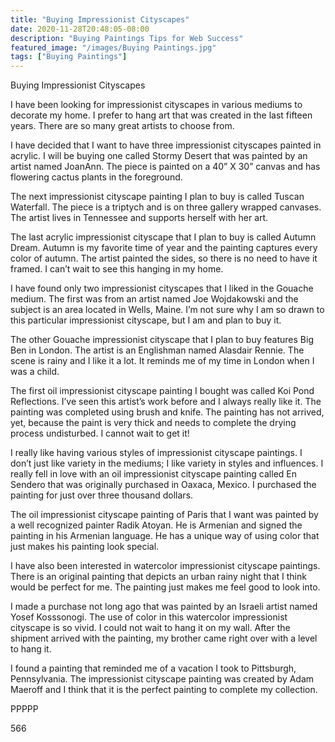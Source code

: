 ```yaml
---
title: "Buying Impressionist Cityscapes"
date: 2020-11-28T20:48:05-08:00
description: "Buying Paintings Tips for Web Success"
featured_image: "/images/Buying Paintings.jpg"
tags: ["Buying Paintings"]
---
```


Buying Impressionist Cityscapes

I have been looking for impressionist cityscapes in various mediums to decorate my home.  I prefer to hang art that was created in the last fifteen years.  There are so many great artists to choose from.

I have decided that I want to have three impressionist cityscapes painted in acrylic.  I will be buying one called Stormy Desert that was painted by an artist named JoanAnn.  The piece is painted on a 40” X 30” canvas and has flowering cactus plants in the foreground.

The next impressionist cityscape painting I plan to buy is called Tuscan Waterfall.  The piece is a triptych and is on three gallery wrapped canvases.  The artist lives in Tennessee and supports herself with her art.

The last acrylic impressionist cityscape that I plan to buy is called Autumn Dream.  Autumn is my favorite time of year and the painting captures every color of autumn.  The artist painted the sides, so there is no need to have it framed.  I can’t wait to see this hanging in my home.

I have found only two impressionist cityscapes that I liked in the Gouache medium.  The first was from an artist named Joe Wojdakowski and the subject is an area located in Wells, Maine.  I’m not sure why I am so drawn to this particular impressionist cityscape, but I am and plan to buy it.

The other Gouache impressionist cityscape that I plan to buy features Big Ben in London.  The artist is an Englishman named Alasdair Rennie.  The scene is rainy and I like it a lot.  It reminds me of my time in London when I was a child.

The first oil impressionist cityscape painting I bought was called Koi Pond Reflections.  I’ve seen this artist’s work before and I always really like it.  The painting was completed using brush and knife.  The painting has not arrived, yet, because the paint is very thick and needs to complete the drying process undisturbed.  I cannot wait to get it!

I really like having various styles of impressionist cityscape paintings.  I don’t just like variety in the mediums; I like variety in styles and influences.  I really fell in love with an oil impressionist cityscape painting called En Sendero that was originally purchased in Oaxaca, Mexico.  I purchased the painting for just over three thousand dollars.

The oil impressionist cityscape painting of Paris that I want was painted by a well recognized painter Radik Atoyan.  He is Armenian and signed the painting in his Armenian language.  He has a unique way of using color that just makes his painting look special.

I have also been interested in watercolor impressionist cityscape paintings.  There is an original painting that depicts an urban rainy night that I think would be perfect for me.  The painting just makes me feel good to look into.

I made a purchase not long ago that was painted by an Israeli artist named Yosef Kosssonogi.  The use of color in this watercolor impressionist cityscape is so vivid.  I could not wait to hang it on my wall.  After the shipment arrived with the painting, my brother came right over with a level to hang it.

I found a painting that reminded me of a vacation I took to Pittsburgh, Pennsylvania.  The impressionist cityscape painting was created by Adam Maeroff and I think that it is the perfect painting to complete my collection.

PPPPP

566

